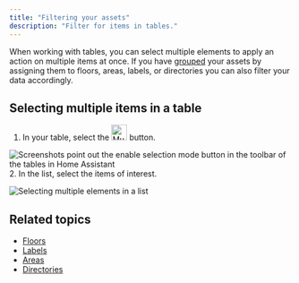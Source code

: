 ```yaml
---
title: "Filtering your assets"
description: "Filter for items in tables."
---
```


When working with tables, you can select multiple elements to apply an action on multiple items at once. If you have [grouped](/docs/organizing/) your assets by assigning them to floors, areas, labels, or directories you can also filter your data accordingly.

## Selecting multiple items in a table

1. In your table, select the <img height="28px" src="/images/organizing/multiselect_icon.png" alt="Multiselect icon"/> button.

  ![Screenshots point out the enable selection mode button in the toolbar of the tables in Home Assistant](/images/blog/2024-04/enable-selection-mode.png)
2. In the list, select the items of interest.

   ![Selecting multiple elements in a list](/images/organizing/multiselect_01.png)

## Related topics

- [Floors](/docs/organzing/floors/)
- [Labels](/docs/organzing/labels/)
- [Areas](/docs/organzing/areas/)
- [Directories](/docs/organzing/directories/)